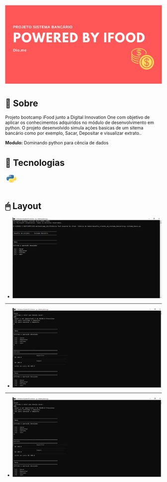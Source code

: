 <h1 align="center">
    <img src="../img/banner_sistema_banco.png">
</h1>

# 📑 Sobre
Projeto bootcamp iFood junto a Digital Innovation One com objetivo de aplicar os conhecimentos adquiridos no módulo de desenvolvimento em python.
O projeto desenvolvido simula ações basicas de um sitema bancário como por exemplo, Sacar, Depositar e visualizar extrato..


**Modulo:** Dominando python para cência de dados
<br>

# 🚀 Tecnologias
<div>
     <img align="center" alt="radis-Python" height="30" width="40" src="https://raw.githubusercontent.com/devicons/devicon/master/icons/python/python-original.svg"> 
    
</div>
<br>

# 🖱 Layout

* <img src="../img/cena_1.png">
<hr>

* <img src="../img/cena_2.png">
<hr>

* <img src="../img/cena_3.png">

